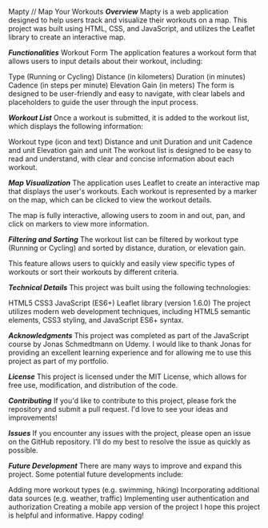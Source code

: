 Mapty // Map Your Workouts
_**Overview**_
Mapty is a web application designed to help users track and visualize their workouts on a map. This project was built using HTML, CSS, and JavaScript, and utilizes the Leaflet library to create an interactive map.

_**Functionalities**_
Workout Form
The application features a workout form that allows users to input details about their workout, including:

Type (Running or Cycling)
Distance (in kilometers)
Duration (in minutes)
Cadence (in steps per minute)
Elevation Gain (in meters)
The form is designed to be user-friendly and easy to navigate, with clear labels and placeholders to guide the user through the input process.

_**Workout List**_
Once a workout is submitted, it is added to the workout list, which displays the following information:

Workout type (icon and text)
Distance and unit
Duration and unit
Cadence and unit
Elevation gain and unit
The workout list is designed to be easy to read and understand, with clear and concise information about each workout.

_**Map Visualization**_
The application uses Leaflet to create an interactive map that displays the user's workouts. Each workout is represented by a marker on the map, which can be clicked to view the workout details.

The map is fully interactive, allowing users to zoom in and out, pan, and click on markers to view more information.

_**Filtering and Sorting**_
The workout list can be filtered by workout type (Running or Cycling) and sorted by distance, duration, or elevation gain.

This feature allows users to quickly and easily view specific types of workouts or sort their workouts by different criteria.

_**Technical Details**_
This project was built using the following technologies:

HTML5
CSS3
JavaScript (ES6+)
Leaflet library (version 1.6.0)
The project utilizes modern web development techniques, including HTML5 semantic elements, CSS3 styling, and JavaScript ES6+ syntax.

_**Acknowledgments**_
This project was completed as part of the JavaScript course by Jonas Schmedtmann on Udemy. I would like to thank Jonas for providing an excellent learning experience and for allowing me to use this project as part of my portfolio.

_**License**_
This project is licensed under the MIT License, which allows for free use, modification, and distribution of the code.

_**Contributing**_
If you'd like to contribute to this project, please fork the repository and submit a pull request. I'd love to see your ideas and improvements!

_**Issues**_
If you encounter any issues with the project, please open an issue on the GitHub repository. I'll do my best to resolve the issue as quickly as possible.

_**Future Development**_
There are many ways to improve and expand this project. Some potential future developments include:

Adding more workout types (e.g. swimming, hiking)
Incorporating additional data sources (e.g. weather, traffic)
Implementing user authentication and authorization
Creating a mobile app version of the project
I hope this project is helpful and informative. Happy coding!
